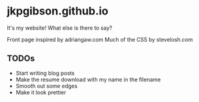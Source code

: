 # jkpgibson.github.io
It's my website! What else is there to say?

Front page inspired by adriangaw.com
Much of the CSS by stevelosh.com

## TODOs
- Start writing blog posts
- Make the resume download with my name in the filename
- Smooth out some edges
- Make it look prettier
